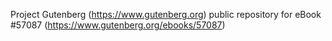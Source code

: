 Project Gutenberg (https://www.gutenberg.org) public repository for
eBook #57087 (https://www.gutenberg.org/ebooks/57087)
